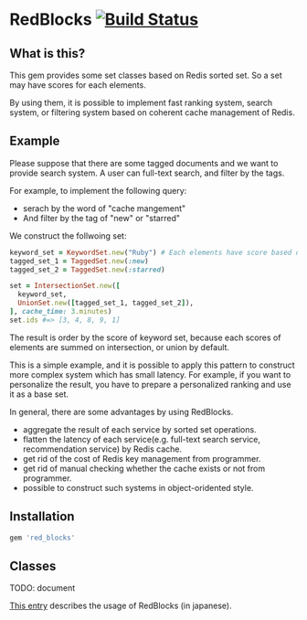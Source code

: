 # RedBlocks [![Build Status](https://travis-ci.org/Altech/red_blocks.svg?branch=master)](https://travis-ci.org/Altech/red_blocks)

## What is this?

This gem provides some set classes based on Redis sorted set.
So a set may have scores for each elements.

By using them, it is possible to implement fast ranking system, search system, or filtering system based on coherent cache management of Redis.

## Example

Please suppose that there are some tagged documents and we want to provide search system.
A user can full-text search, and filter by the tags.

For example, to implement the following query:

- serach by the word of "cache mangement"
- And filter by the tag of "new" or "starred"

We construct the follwoing set:

```rb
keyword_set = KeywordSet.new("Ruby") # Each elements have score based on full-text serach.
tagged_set_1 = TaggedSet.new(:new)
tagged_set_2 = TaggedSet.new(:starred)

set = IntersectionSet.new([
  keyword_set,
  UnionSet.new([tagged_set_1, tagged_set_2]),
], cache_time: 3.minutes)
set.ids #=> [3, 4, 8, 9, 1]
```

The result is order by the score of keyword set, because each scores of elements are summed on intersection, or union by default.

This is a simple example, and it is possible to apply this pattern to construct more complex system which has small latency.
For example, if you want to personalize the result, you have to prepare a personalized ranking and use it as a base set.

In general, there are some advantages by using RedBlocks.

- aggregate the result of each service by sorted set operations.
- flatten the latency of each service(e.g. full-text search service, recommendation service) by Redis cache.
- get rid of the cost of Redis key management from programmer.
- get rid of manual checking whether the cache exists or not from programmer.
- possible to construct such systems in object-oridented style.

## Installation

```rb
gem 'red_blocks'
```

## Classes

TODO: document

[This entry](https://qiita.com/Altech/items/db48e7906c90d542c732) describes the usage of RedBlocks (in japanese).
